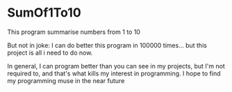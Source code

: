 # SumOf1To10
This program summarise numbers from 1 to 10


But not in joke:
I can do better this program in 100000 times... but this project is all i need to do now.

In general, I can program better than you can see in my projects,
but I'm not required to, and that's what kills my interest in programming.
I hope to find my programming muse in the near future
